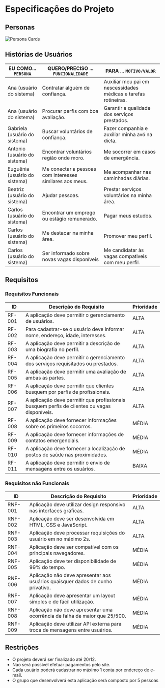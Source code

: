 # Especificações do Projeto




## Personas



<img src="/src/persona-cards.png" alt="Persona Cards"/>

## Histórias de Usuários



|EU COMO... `PERSONA`| QUERO/PRECISO ... `FUNCIONALIDADE` |PARA ... `MOTIVO/VALOR`                 |
|--------------------|------------------------------------|----------------------------------------|
| Ana (usuário do sistema) | Contratar alguém de confiança. | Auxiliar meu pai em nescessidades médicas e tarefas rotineiras. |
| Ana (usuário do sistema) | Procurar perfis com boa avaliação. | Garantir a qualidade dos serviços prestados. |
| Gabriela (usuário do sistema) | Buscar voluntários de confiança. | Fazer companhia e auxiliar minha avó na dieta. |
| Antonio (usuário do sistema) | Encontrar voluntários região onde moro. | Me socorrer em casos de emergência. |
| Euguênia (usuário do sistema) | Me conectar a pessoas com interesses similares aos meus. | Me acompanhar nas caminhadas diárias.  |
| Beatriz (usuário do sistema) | Ajudar pessoas. | Prestar serviços voluntários na minha área. |
| Carlos (usuário do sistema) | Encontrar um emprego ou estágio remunerado. | Pagar meus estudos. |
| Carlos (usuário do sistema) | Me destacar na minha área. | Promover meu perfil. |
| Carlos (usuário do sistema) | Ser informado sobre novas vagas disponíveis | Me candidatar às vagas compativeis com meu perfil. |
 
## Requisitos


### Requisitos Funcionais

|ID    | Descrição do Requisito  | Prioridade |
|------|-----------------------------------------|----|
|RF-001| A aplicação deve permitir o gerenciamento de usuários. | ALTA |
|RF-002| Para cadastrar-se o usuário deve informar nome, endereço, idade, interesses. | ALTA |
|RF-003| A aplicação deve permitir a descrição de uma biografia no perfil.  | ALTA |
|RF-004| A aplicação deve permitir o gerenciamento dos serviços requisitados ou prestados. | ALTA |
|RF-005| A aplicação deve permitir uma avaliação de ambas as partes. | ALTA |
|RF-006| A aplicação deve permitir que clientes busquem por perfis de profissionais. | ALTA |
|RF-007| A aplicação deve permitir que profissionais busquem perfis de clientes ou vagas disponíveis. | ALTA |
|RF-008| A aplicação deve fornecer informações sobre os primeiros socorros. | MÉDIA |
|RF-009| A aplicação deve fornecer informações de contatos emergenciais. | MÉDIA |
|RF-010| A aplicação deve fornecer a localização de postos de saúde nas proximidades. | MÉDIA |
|RF-011| A aplicação deve permitir o envio de mensagens entre os usuários. | BAIXA |

### Requisitos não Funcionais

|ID     | Descrição do Requisito  |Prioridade |
|-------|-------------------------|----|
|RNF-001| Aplicação deve utilizar design responsivo nas interfaces gráficas. | ALTA |
|RNF-002| Aplicação deve ser desenvolvida em HTML, CSS e JavaScript. | ALTA |
|RNF-003| Aplicação deve processar requisições do usuário em no máximo 2s. | ALTA |
|RNF-004| Aplicação deve ser compatível com os principais navegadores. | MÉDIA |
|RNF-005| Aplicação deve ter disponibilidade de 99% do tempo. | MÉDIA |
|RNF-006| Aplicação não deve apresentar aos usuários quaisquer dados de cunho privativo. | MÉDIA |
|RNF-007| Aplicação deve apresentar um layout simples e de fácil utilização. | MÉDIA |
|RNF-008| Aplicação não deve apresentar uma ocorrência de falha de maior que 25/500. | MÉDIA |
|RNF-009| Aplicação deve utilizar API externa para troca de mensagens entre usuários. | MÉDIA |


## Restrições


- O projeto deverá ser finalizado até 20/12.
- Náo será possível efetuar pagamentos pelo site.
- Cada usuário poderá cadastrar no máximo 1 conta por endereço de e-mail.
- O grupo que desenvolverá esta aplicação será composto por 5 pessoas.

